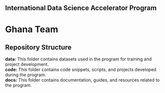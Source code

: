 ## International Data Science Accelerator Program
# Ghana Team



<h2>Repository Structure</h2>
<strong>data:</strong> This folder contains datasets used in the program for training and project development.<br>
<strong>code:</strong> This folder contains code snippets, scripts, and projects developed during the program.<br>
<strong>docs:</strong> This folder contains documentation, guides, and resources related to the program.<br>
